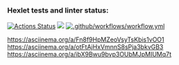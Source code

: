 ### Hexlet tests and linter status:
[![Actions Status](https://github.com/MaksimRosh/php-project-lvl1/workflows/hexlet-check/badge.svg)](https://github.com/MaksimRosh/php-project-lvl1/actions)
<a href="https://codeclimate.com/github/codeclimate/codeclimate/maintainability"><img src="https://api.codeclimate.com/v1/badges/a99a88d28ad37a79dbf6/maintainability" /></a>
[![.github/workflows/workflow.yml](https://github.com/MaksimRosh/php-project-lvl1/actions/workflows/workflow.yml/badge.svg)](https://github.com/MaksimRosh/php-project-lvl1/actions/workflows/workflow.yml)

https://asciinema.org/a/Fn8f9HpMZeoVsyTsKbis1vOO1<br/>
https://asciinema.org/a/otFtAjHxVmnnS8sPja3bkvGB3<br/>
https://asciinema.org/a/ibX9Bwu9bvp3OUbMJpMIUMq7t
